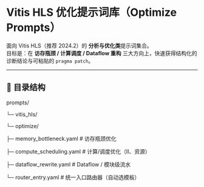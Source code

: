 # Vitis HLS 优化提示词库（Optimize Prompts）

面向 Vitis HLS（推荐 2024.2）的 **分析与优化类**提示词集合。  
目标是：在 **访存瓶颈 / 计算调度 / Dataflow 重构** 三大方向上，快速获得结构化的诊断结论与可粘贴的 `pragma patch`。

---

## 📁 目录结构

prompts/

└─ vitis_hls/

 └─ optimize/
 
  ├─ memory_bottleneck.yaml # 访存瓶颈优化
  
  ├─ compute_scheduling.yaml # 计算/调度优化（II、资源）
  
  ├─ dataflow_rewrite.yaml # Dataflow / 模块级流水
  
  └─ router_entry.yaml # 统一入口路由器（自动选模板）
  
